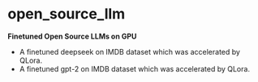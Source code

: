 # open_source_llm
**Finetuned Open Source LLMs on GPU**

- A finetuned deepseek on IMDB dataset which was accelerated by QLora.
- A finetuned gpt-2 on IMDB dataset which was accelerated by QLora.
